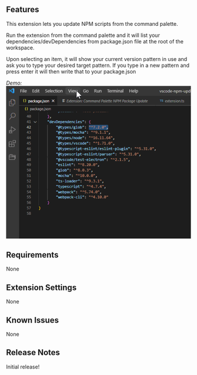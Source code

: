 ## Features

This extension lets you update NPM scripts from the command palette.

Run the extension from the command palette and it will list your dependencies/devDependencies from package.json file at the root of the workspace.

Upon selecting an item, it will show your current version pattern in use and ask you to type your desired target pattern.
If you type in a new pattern and press enter it will then write that to your package.json

_Demo:_
<img src="https://raw.githubusercontent.com/elliotjharper/vscode-npm-update/main/images/demo.gif" alt="demo">

## Requirements

None

## Extension Settings

None

## Known Issues

None

## Release Notes

Initial release!
